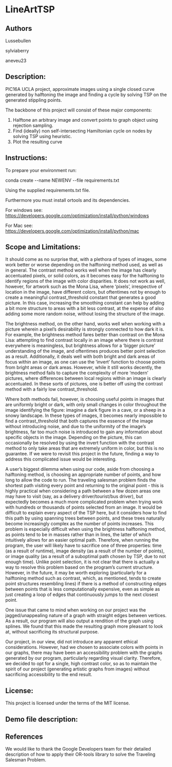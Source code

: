 # LineArtTSP

## Authors

Lussebullen

sylviaberry

aneveu23

## Description:
PIC16A UCLA project, approximate images using a single closed curve generated by halftoning the image and finding a cycle by solving TSP on the generated stippling points.

The backbone of this project will consist of these major components:

1. Halftone an arbitrary image and convert points to graph object using rejection sampling.
2. Find (ideally) non self-intersecting Hamiltonian cycle on nodes by solving TSP using heuristic.
3. Plot the resulting curve


## Instructions:
To prepare your environment run:

conda create --name NEWENV --file requirements.txt

Using the supplied requirements.txt file.

Furthermore you must install ortools and its dependencies.

For windows see:
https://developers.google.com/optimization/install/python/windows

For Mac see:
https://developers.google.com/optimization/install/python/mac

## Scope and Limitations:
It should come as no surprise that, with a plethora of types of images, some work better or worse depending on the halftoning method used, as well as in general. The contrast method works well when the image has clearly accentuated pixels, or solid colors, as it becomes easy for the halftoning to identify regions of the image with color disparities. It does not work as well, however, for artwork such as the Mona Lisa, where ‘pixels’, irrespective of location in the image, have different colors, but oftentimes not by enough to create a meaningful contrast_threshold constant that generates a good picture. In this case, increasing the smoothing constant can help by adding a bit more structure to areas with a bit less contrast, at the expense of also adding some more random noise, without losing the structure of the image. 

The brightness method, on the other hand, works well when working with a picture wherein a pixel’s desirability is strongly connected to how dark it is. For example, the brightness method fares better than contrast on the Mona Lisa: attempting to find contrast locally in an image where there is contrast everywhere is meaningless, but brightness allows for a ‘bigger picture’ understanding of the image, and oftentimes produces better point selection as a result. Additionally, it deals well with both bright and dark areas of focus within an image, as one can use the ‘invert’ function to choose points from bright areas or dark areas. However, while it still works decently, the brightness method fails to capture the complexity of more ‘modern’  pictures, where differences between local regions within an image is clearly accentuated. In these sorts of pictures, one is better off using the contrast method with a fairly low contrast_threshold. 

Where both methods fail, however, is choosing useful points in images that are uniformly bright or dark, with only small changes in color throughout the image identifying the figure: imagine a dark figure in a cave, or a sheep in a snowy landscape. In these types of images, it becomes nearly impossible to find a contrast_threshold that both captures the essence of the image without introducing noise, and due to the uniformity of the image’s brightness, far too much noise is introduced to gain any information about specific objects in the image. Depending on the picture, this can occasionally be resolved by using the invert function with the contrast method to only take areas that are extremely uniform in color, but this is no guarantee. If we were to revisit this project in the future, finding a way to address this complicated issue would be interesting. 

A user’s biggest dilemma when using our code, aside from choosing a halftoning method, is choosing an appropriate number of points, and how long to allow the code to run. The traveling salesman problem finds the shortest path visiting every point and returning to the original point - this is highly practical when considering a path between a few dozen areas one may have to visit (say, as a delivery driver/tourist/bus driver), but expectedly becomes a much more complicated problem when trying work with hundreds or thousands of points selected from an image. It would be difficult to explain every aspect of the TSP here, but it considers how to find this path by using spanning trees between points, and these trees naturally become increasingly complex as the number of points increases. This problem is especially difficult when using the brightness halftoning method, as points tend to be in masses rather than in lines, the latter of which intuitively allows for an easier optimal path. Therefore, when running the program, the user will likely have to sacrifice one of three properties: time (as a result of runtime), image density (as a result of the number of points), or image quality (as a result of a suboptimal path chosen by TSP, due to not enough time). Unlike point selection, it is not clear that there is actually a way to resolve this problem based on the program’s current structure. However, in the future, it may be worth exploring (particularly for a halftoning method such as contrast, which, as mentioned, tends to create point structures resembling lines)  if there is a method of constructing edges between points that is less computationally expensive, even as simple as just creating a loop of edges that continuously jumps to the next closest point.

One issue that came to mind when working on our project was the jagged/unappealing nature of a graph with straight edges between vertices. As a result, our program will also output a rendition of the graph using splines. We found that this made the resulting graph more pleasant to look at, without sacrificing its structural purpose.

Our project, in our view, did not introduce any apparent ethical considerations. However, had we chosen to associate colors with points in our graphs, there may have been an accessibility problem with the graphs generated by our program, particularly regarding visual clarity. Therefore, we decided to opt for a single, high contrast color, so as to maintain the spirit of our project (generating artistic graphs from images) without sacrificing accessibility to the end result. 


## License:
This project is licensed under the terms of the MIT license.

## Demo file description:



## References
We would like to thank the Google Developers team for their detailed description of
how to apply their OR-tools library to solve the Traveling Salesman Problem.

